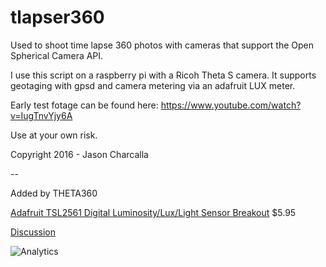 # tlapser360
Used to shoot time lapse 360 photos with cameras that support the Open Spherical Camera API.

I use this script on a raspberry pi with a Ricoh Theta S camera. It supports geotaging
with gpsd and camera metering via an adafruit LUX meter.

Early test fotage can be found here: https://www.youtube.com/watch?v=IugTnvYjy6A

Use at your own risk.

Copyright 2016 - Jason Charcalla

-- 

Added by THETA360

[Adafruit TSL2561 Digital Luminosity/Lux/Light Sensor Breakout](https://www.adafruit.com/products/439) $5.95

[Discussion](http://community.theta360.guide/t/live-leaf-peeping-digital-repeat-photography/507/10?u=codetricity)


![Analytics](https://ga-beacon.appspot.com/UA-73311422-5/tlapser360)

